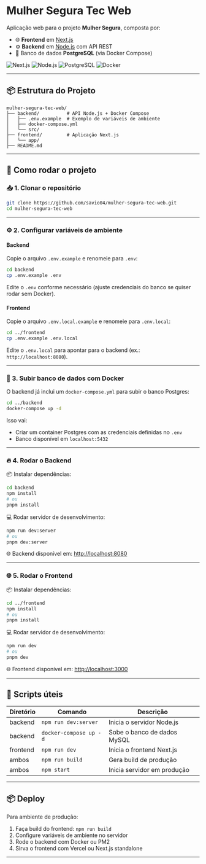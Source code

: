 # Mulher Segura Tec Web

Aplicação web para o projeto **Mulher Segura**, composta por:  

- 🌐 **Frontend** em [Next.js](https://nextjs.org/)  
- ⚙️  **Backend** em [Node.js](https://nodejs.org/) com API REST  
- 🐘 Banco de dados **PostgreSQL** (via Docker Compose)  

![Next.js](https://img.shields.io/badge/Next.js-000000?style=for-the-badge&logo=nextdotjs&logoColor=white)
![Node.js](https://img.shields.io/badge/Node.js-339933?style=for-the-badge&logo=nodedotjs&logoColor=white)
![PostgreSQL](https://img.shields.io/badge/PostgreSQL-336791?style=for-the-badge&logo=postgresql&logoColor=white)
![Docker](https://img.shields.io/badge/Docker-2496ED?style=for-the-badge&logo=docker&logoColor=white)

---

## 📦 Estrutura do Projeto

```
mulher-segura-tec-web/
├── backend/          # API Node.js + Docker Compose
│   ├── .env.example  # Exemplo de variáveis de ambiente
│   ├── docker-compose.yml
│   └── src/
├── frontend/         # Aplicação Next.js
│   └── app/
├── README.md
```

---

## 🚀 Como rodar o projeto

### 📥 1. Clonar o repositório

```bash
git clone https://github.com/savio04/mulher-segura-tec-web.git
cd mulher-segura-tec-web
```

---

### ⚙️ 2. Configurar variáveis de ambiente

#### Backend
Copie o arquivo `.env.example` e renomeie para `.env`:

```bash
cd backend
cp .env.example .env
```

Edite o `.env` conforme necessário (ajuste credenciais do banco se quiser rodar sem Docker).

#### Frontend
Copie o arquivo `.env.local.example` e renomeie para `.env.local`:

```bash
cd ../frontend
cp .env.example .env.local
```

Edite o `.env.local` para apontar para o backend (ex.: `http://localhost:8080`).

---

### 🐳 3. Subir banco de dados com Docker

O backend já inclui um `docker-compose.yml` para subir o banco Postgres:  

```bash
cd ../backend
docker-compose up -d
```

Isso vai:  
- Criar um container Postgres com as credenciais definidas no `.env`
- Banco disponível em `localhost:5432`

---

### 🔥 4. Rodar o Backend

📦 Instalar dependências:  
```bash
cd backend
npm install
# ou
pnpm install
```

💻 Rodar servidor de desenvolvimento:  
```bash
npm run dev:server
# ou
pnpm dev:server
```

🌐 Backend disponível em: [http://localhost:8080](http://localhost:8080)

---

### 🌐 5. Rodar o Frontend

📦 Instalar dependências:  
```bash
cd ../frontend
npm install
# ou
pnpm install
```

💻 Rodar servidor de desenvolvimento:  
```bash
npm run dev
# ou
pnpm dev
```

🌐 Frontend disponível em: [http://localhost:3000](http://localhost:3000)

---

## 🧪 Scripts úteis

| Diretório | Comando             | Descrição                       |
|-----------|---------------------|-----------------------------------|
| backend   | `npm run dev:server`       | Inicia o servidor Node.js        |
| backend   | `docker-compose up -d` | Sobe o banco de dados MySQL      |
| frontend  | `npm run dev`       | Inicia o frontend Next.js        |
| ambos     | `npm run build`     | Gera build de produção           |
| ambos     | `npm start`         | Inicia servidor em produção      |

---

## 📦 Deploy

Para ambiente de produção:  
1. Faça build do frontend: `npm run build`
2. Configure variáveis de ambiente no servidor
3. Rode o backend com Docker ou PM2
4. Sirva o frontend com Vercel ou Next.js standalone

---
